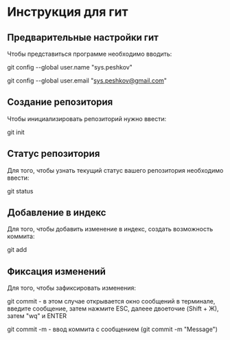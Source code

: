 # **Инструкция для гит**
## Предварительные настройки гит

Чтобы представиться программе необходимо вводить:

git config --global user.name "sys.peshkov"

git config --global user.email "sys.peshkov@gmail.com"

## Создание репозитория

Чтобы инициализировать репозиторий нужно ввести:

git init

## Статус репозитория
Для того, чтобы узнать текущий статус вашего репозитория необходимо ввести:

git status

## Добавление в индекс

Для того, чтобы добавить изменение в индекс, создать возможность коммита:

git add

## Фиксация изменений

Для того, чтобы зафиксировать изменения:

git commit - в этом случае открывается окно сообщений в терминале, введите сообщение, затем нажмите ESC, далеее двоеточие (Shift + Ж), затем "wq" и ENTER

git commit -m - ввод коммита с сообщением (git commit -m "Message")


